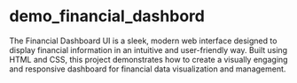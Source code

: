 # demo_financial_dashbord
The Financial Dashboard UI is a sleek, modern web interface designed to display financial information in an intuitive and user-friendly way. Built using HTML and CSS, this project demonstrates how to create a visually engaging and responsive dashboard for financial data visualization and management.  
